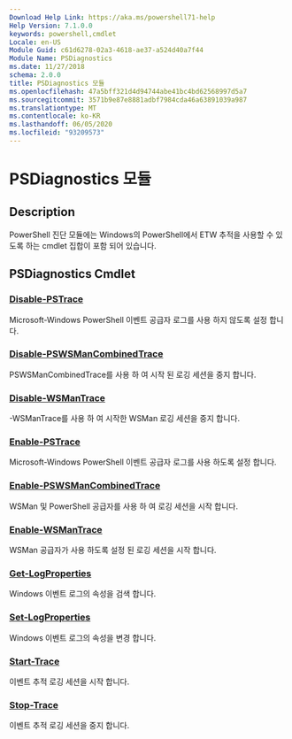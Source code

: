 ```yaml
---
Download Help Link: https://aka.ms/powershell71-help
Help Version: 7.1.0.0
keywords: powershell,cmdlet
Locale: en-US
Module Guid: c61d6278-02a3-4618-ae37-a524d40a7f44
Module Name: PSDiagnostics
ms.date: 11/27/2018
schema: 2.0.0
title: PSDiagnostics 모듈
ms.openlocfilehash: 47a5bff321d4d94744abe41bc4bd62568997d5a7
ms.sourcegitcommit: 3571b9e87e8881adbf7984cda46a63891039a987
ms.translationtype: MT
ms.contentlocale: ko-KR
ms.lasthandoff: 06/05/2020
ms.locfileid: "93209573"
---
```

# PSDiagnostics 모듈

## Description

PowerShell 진단 모듈에는 Windows의 PowerShell에서 ETW 추적을 사용할 수 있도록 하는 cmdlet 집합이 포함 되어 있습니다.

## PSDiagnostics Cmdlet

### [Disable-PSTrace](Disable-PSTrace.md)
Microsoft-Windows PowerShell 이벤트 공급자 로그를 사용 하지 않도록 설정 합니다.

### [Disable-PSWSManCombinedTrace](Disable-PSWSManCombinedTrace.md)
PSWSManCombinedTrace를 사용 하 여 시작 된 로깅 세션을 중지 합니다.

### [Disable-WSManTrace](Disable-WSManTrace.md)
-WSManTrace를 사용 하 여 시작한 WSMan 로깅 세션을 중지 합니다.

### [Enable-PSTrace](Enable-PSTrace.md)
Microsoft-Windows PowerShell 이벤트 공급자 로그를 사용 하도록 설정 합니다.

### [Enable-PSWSManCombinedTrace](Enable-PSWSManCombinedTrace.md)
WSMan 및 PowerShell 공급자를 사용 하 여 로깅 세션을 시작 합니다.

### [Enable-WSManTrace](Enable-WSManTrace.md)
WSMan 공급자가 사용 하도록 설정 된 로깅 세션을 시작 합니다.

### [Get-LogProperties](Get-LogProperties.md)
Windows 이벤트 로그의 속성을 검색 합니다.

### [Set-LogProperties](Set-LogProperties.md)
Windows 이벤트 로그의 속성을 변경 합니다.

### [Start-Trace](Start-Trace.md)
이벤트 추적 로깅 세션을 시작 합니다.

### [Stop-Trace](Stop-Trace.md)
이벤트 추적 로깅 세션을 중지 합니다.

